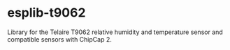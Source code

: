 esplib-t9062
====================

Library for the Telaire T9062 relative humidity and temperature sensor and compatible sensors with ChipCap 2.
